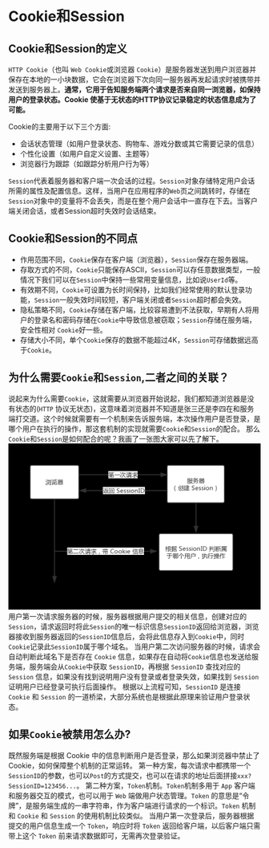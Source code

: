 # Cookie和Session
## Cookie和Session的定义
`HTTP Cookie`（也叫 `Web Cookie`或浏览器 `Cookie`）是服务器发送到用户浏览器并保存在本地的一小块数据，它会在浏览器下次向同一服务器再发起请求时被携带并发送到服务器上。**通常，它用于告知服务端两个请求是否来自同一浏览器，如保持用户的登录状态。Cookie 使基于无状态的HTTP协议记录稳定的状态信息成为了可能。**

Cookie的主要用于以下三个方面:
+ 会话状态管理（如用户登录状态、购物车、游戏分数或其它需要记录的信息）
+ 个性化设置（如用户自定义设置、主题等）
+ 浏览器行为跟踪（如跟踪分析用户行为等）

`Session`代表着服务器和客户端一次会话的过程。`Session`对象存储特定用户会话所需的属性及配置信息。这样，当用户在应用程序的`Web`页之间跳转时，存储在`Session`对象中的变量将不会丢失，而是在整个用户会话中一直存在下去。当客户端关闭会话，或者Session超时失效时会话结束。

## Cookie和Session的不同点
+ 作用范围不同，`Cookie`保存在客户端（浏览器），`Session`保存在服务器端。
+ 存取方式的不同，`Cookie`只能保存ASCII，`Session`可以存任意数据类型，一般情况下我们可以在`Session`中保持一些常用变量信息，比如说`UserId`等。
+ 有效期不同，`Cookie`可设置为长时间保持，比如我们经常使用的默认登录功能，`Session`一般失效时间较短，客户端关闭或者`Session`超时都会失效。
+ 隐私策略不同，`Cookie`存储在客户端，比较容易遭到不法获取，早期有人将用户的登录名和密码存储在`Cookie`中导致信息被窃取；`Session`存储在服务端，安全性相对 `Cookie`好一些。
+ 存储大小不同，单个`Cookie`保存的数据不能超过4K，`Session`可存储数据远高于`Cookie`。

## 为什么需要`Cookie`和`Session`,二者之间的关联？
说起来为什么需要`Cookie`，这就需要从浏览器开始说起，我们都知道浏览器是没有状态的(`HTTP` 协议无状态)，这意味着浏览器并不知道是张三还是李四在和服务端打交道。这个时候就需要有一个机制来告诉服务端，本次操作用户是否登录，是哪个用户在执行的操作，那这套机制的实现就需要`Cookie`和`Session`的配合。
那么`Cookie`和`Session`是如何配合的呢？我画了一张图大家可以先了解下。
![](2020-12-24-19-35-43.png)
用户第一次请求服务器的时候，服务器根据用户提交的相关信息，创建对应的`Session`，请求返回时将此`Session`的唯一标识信息`SessionID`返回给浏览器，浏览器接收到服务器返回的`SessionID`信息后，会将此信息存入到`Cookie`中，同时`Cookie`记录此`SessionID`属于哪个域名。
当用户第二次访问服务器的时候，请求会自动判断此域名下是否存在 `Cookie` 信息，如果存在自动将`Cookie`信息也发送给服务端，服务端会从`Cookie`中获取 `SessionID`，再根据 `SessionID` 查找对应的 `Session` 信息，如果没有找到说明用户没有登录或者登录失效，如果找到 `Session` 证明用户已经登录可执行后面操作。
根据以上流程可知，`SessionID` 是连接 `Cookie` 和 `Session` 的一道桥梁，大部分系统也是根据此原理来验证用户登录状态。

## 如果`Cookie`被禁用怎么办?
既然服务端是根据 Cookie 中的信息判断用户是否登录，那么如果浏览器中禁止了 Cookie，如何保障整个机制的正常运转。
第一种方案，每次请求中都携带一个`SessionID`的参数，也可以`Post`的方式提交，也可以在请求的地址后面拼接`xxx?SessionID=123456...`。
第二种方案，`Token`机制。`Token`机制多用于 `App` 客户端和服务器交互的模式，也可以用于 `Web` 端做用户状态管理。`Token` 的意思是“令牌”，是服务端生成的一串字符串，作为客户端进行请求的一个标识。`Token` 机制和 `Cookie` 和 `Session` 的使用机制比较类似。
当用户第一次登录后，服务器根据提交的用户信息生成一个 `Token`，响应时将 `Token` 返回给客户端，以后客户端只需带上这个 `Token` 前来请求数据即可，无需再次登录验证。